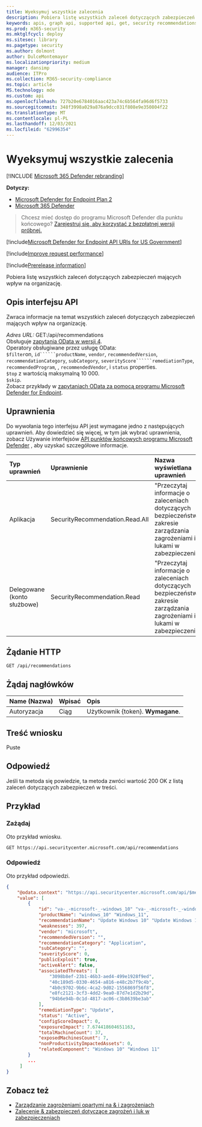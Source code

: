 ```yaml
---
title: Wyeksymuj wszystkie zalecenia
description: Pobiera listę wszystkich zaleceń dotyczących zabezpieczeń mających wpływ na organizację.
keywords: apis, graph api, supported api, get, security recommendations, Microsoft Defender for Endpoint tvm api, Zarządzanie zagrożeniami i lukami, Zarządzanie zagrożeniami i lukami api
ms.prod: m365-security
ms.mktglfcycl: deploy
ms.sitesec: library
ms.pagetype: security
ms.author: dolmont
author: DulceMontemayor
ms.localizationpriority: medium
manager: dansimp
audience: ITPro
ms.collection: M365-security-compliance
ms.topic: article
MS.technology: mde
ms.custom: api
ms.openlocfilehash: 727b20e6784016aac423a74c6b564fa96d6f5733
ms.sourcegitcommit: 348f3998a029a876a9dcc031f808e9e350804f22
ms.translationtype: MT
ms.contentlocale: pl-PL
ms.lasthandoff: 12/03/2021
ms.locfileid: "62996354"
---
```

# <a name="list-all-recommendations"></a>Wyeksymuj wszystkie zalecenia

[!INCLUDE [Microsoft 365 Defender rebranding](../../includes/microsoft-defender.md)]

**Dotyczy:**
- [Microsoft Defender for Endpoint Plan 2](https://go.microsoft.com/fwlink/?linkid=2154037)
- [Microsoft 365 Defender](https://go.microsoft.com/fwlink/?linkid=2118804)


> Chcesz mieć dostęp do programu Microsoft Defender dla punktu końcowego? [Zarejestruj się, aby korzystać z bezpłatnej wersji próbnej.](https://signup.microsoft.com/create-account/signup?products=7f379fee-c4f9-4278-b0a1-e4c8c2fcdf7e&ru=https://aka.ms/MDEp2OpenTrial?ocid=docs-wdatp-exposedapis-abovefoldlink)

[!include[Microsoft Defender for Endpoint API URIs for US Government](../../includes/microsoft-defender-api-usgov.md)]

[!include[Improve request performance](../../includes/improve-request-performance.md)]

[!include[Prerelease information](../../includes/prerelease.md)]

Pobiera listę wszystkich zaleceń dotyczących zabezpieczeń mających wpływ na organizację.


## <a name="api-description"></a>Opis interfejsu API

Zwraca informacje na temat wszystkich zaleceń dotyczących zabezpieczeń mających wpływ na organizację.

*Adres URL:* GET:/api/recommendations
<br>Obsługuje [zapytania OData w wersji 4](https://www.odata.org/documentation/).
<br>Operatory obsługiwane przez usługę OData:
<br>```$filter```on, ```id``````productName```, ```vendor```, ```recommendedVersion```, ```recommendationCategory```, ```subCategory```, ```severityScore``````remediationType```, ```recommendedProgram```, , ```recommendedVendor```, i ```status``` properties.
<br>```$top``` z wartością maksymalną 10 000.
<br>```$skip```.
<br>Zobacz przykłady w [zapytaniach OData za pomocą programu Microsoft Defender for Endpoint](exposed-apis-odata-samples.md).

## <a name="permissions"></a>Uprawnienia

Do wywołania tego interfejsu API jest wymagane jedno z następujących uprawnień. Aby dowiedzieć się więcej, w tym jak wybrać uprawnienia, zobacz Używanie interfejsów [API punktów końcowych programu Microsoft Defender](apis-intro.md) , aby uzyskać szczegółowe informacje.

Typ uprawnień|Uprawnienie|Nazwa wyświetlana uprawnień
:---|:---|:---
Aplikacja|SecurityRecommendation.Read.All|"Przeczytaj informacje o zaleceniach dotyczących bezpieczeństwa w zakresie zarządzania zagrożeniami i lukami w zabezpieczeniach"
Delegowane (konto służbowe)|SecurityRecommendation.Read |"Przeczytaj informacje o zaleceniach dotyczących bezpieczeństwa w zakresie zarządzania zagrożeniami i lukami w zabezpieczeniach"

## <a name="http-request"></a>Żądanie HTTP

```http
GET /api/recommendations
```

## <a name="request-headers"></a>Żądaj nagłówków

Name (Nazwa)|Wpisać|Opis
:---|:---|:---
Autoryzacja|Ciąg|Użytkownik {token}. **Wymagane**.

## <a name="request-body"></a>Treść wniosku

Puste

## <a name="response"></a>Odpowiedź

Jeśli ta metoda się powiedzie, ta metoda zwróci wartość 200 OK z listą zaleceń dotyczących zabezpieczeń w treści.

## <a name="example"></a>Przykład

### <a name="request"></a>Zażądaj

Oto przykład wniosku.

```http
GET https://api.securitycenter.microsoft.com/api/recommendations
```

### <a name="response"></a>Odpowiedź

Oto przykład odpowiedzi.

```json
{
    "@odata.context": "https://api.securitycenter.microsoft.com/api/$metadata#Recommendations",
    "value": [
        {
            "id": "va-_-microsoft-_-windows_10" "va-_-microsoft-_-windows_11",
            "productName": "windows_10" "Windows_11",
            "recommendationName": "Update Windows 10" "Update Windows 11",
            "weaknesses": 397,
            "vendor": "microsoft",
            "recommendedVersion": "",
            "recommendationCategory": "Application",
            "subCategory": "",
            "severityScore": 0,
            "publicExploit": true,
            "activeAlert": false,
            "associatedThreats": [
                "3098b8ef-23b1-46b3-aed4-499e1928f9ed",
                "40c189d5-0330-4654-a816-e48c2b7f9c4b",
                "4b0c9702-9b6c-4ca2-9d02-1556869f56f8",
                "e8fc2121-3cf3-4dd2-9ea0-87d7e1d2b29d",
                "94b6e94b-0c1d-4817-ac06-c3b8639be3ab"
            ],
            "remediationType": "Update",
            "status": "Active",
            "configScoreImpact": 0,
            "exposureImpact": 7.674418604651163,
            "totalMachineCount": 37,
            "exposedMachinesCount": 7,
            "nonProductivityImpactedAssets": 0,
            "relatedComponent": "Windows 10" "Windows 11"
        }
        ...
     ]
}
```

## <a name="see-also"></a>Zobacz też

- [Zarządzanie zagrożeniami opartymi na & i zagrożeniach](/microsoft-365/security/defender-endpoint/next-gen-threat-and-vuln-mgt)
- [Zalecenie & zabezpieczeń dotyczące zagrożeń i luk w zabezpieczeniach](/microsoft-365/security/defender-endpoint/tvm-security-recommendation)
